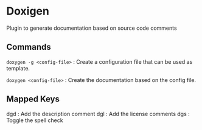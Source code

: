 # Doxigen # 

Plugin to generate documentation based on source code comments

## Commands ##

`doxygen -g <config-file>` : Create a configuration file that can be used as template.

`doxygen <config-file>` : Create the documentation based on the config file.

## Mapped Keys ##

<leader>dgd : Add the description comment
<leader>dgl : Add the license comments 
<leader>dgs : Toggle the spell check

